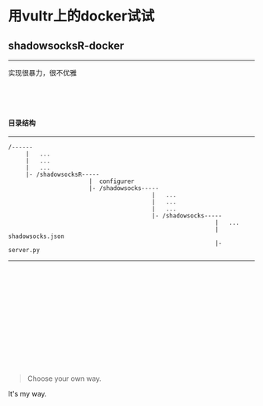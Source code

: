 # 用vultr上的docker试试

## shadowsocksR-docker
---
实现很暴力，很不优雅

&ensp;

&ensp;

#### 目录结构
---
```
/------
     |   ...
     |   ...
     |   ...
     |- /shadowsocksR-----
                       |  configurer
                       |- /shadowsocks-----
                                         |   ...
                                         |   ...
                                         |   ...
                                         |- /shadowsocks-----
                                                           |   ...
                                                           |  shadowsocks.json
                                                           |- server.py
```
---

&ensp;

&ensp;

&ensp;

&ensp;

&ensp;

&ensp;

&ensp;

>Choose your own way.

It's my way.

